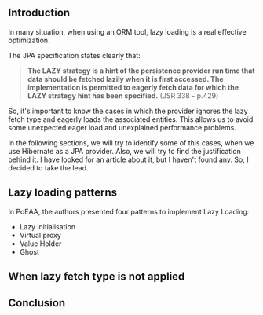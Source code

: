 ## Introduction

In many situation, when using an ORM tool, lazy loading is a real effective optimization.

The JPA specification states clearly that:

> **The LAZY strategy is a hint of the persistence provider run time that data should be fetched lazily when it is first accessed. The implementation is permitted to eagerly fetch data for which the LAZY strategy hint has been specified.** (JSR 338 - p.429)

So, it's important to know the cases in which the provider ignores the lazy fetch type and eagerly loads the associated entities. This allows us to avoid some unexpected eager load and unexplained performance problems.

In the following sections, we will try to identify some of this cases, when we use Hibernate as a JPA provider. Also, we will try to find the justification behind it. I have looked for an article about it, but I haven't  found any. So, I decided to take the lead.

## Lazy loading patterns

In PoEAA, the authors presented four patterns to implement Lazy Loading:

* Lazy initialisation
* Virtual proxy
* Value Holder
* Ghost

## When lazy fetch type is not applied

## Conclusion
